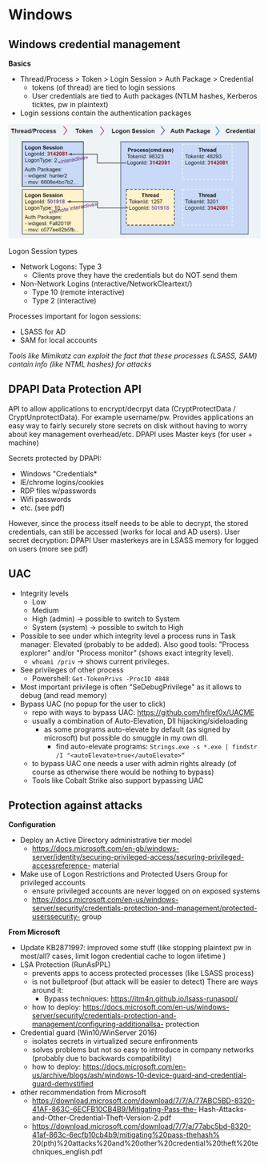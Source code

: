 # Windows

## Windows credential management

**Basics**
- Thread/Process > Token > Login Session > Auth Package > Credential
    - tokens (of thread) are tied to login sessions
    - User credentials are tied to Auth packages (NTLM hashes, Kerberos ticktes, pw in plaintext)
- Login sessions contain the authentication packages


![Windows Credential Mgm](pics/WindowsCredMgm.png)

Logon Session types
- Network Logons: Type 3
    - Clients prove they have the credentials but do NOT send them
- Non-Network Logins (nteractive/NetworkCleartext/)
    - Type 10 (remote interactive)
    - Type 2 (interactive)

Processes important for logon sessions:
- LSASS  for AD
- SAM for local accounts

*Tools like Mimikatz can exploit the fact that these processes (LSASS, SAM) contain info (like NTML hashes) for attacks*

## DPAPI Data Protection API
API to allow applications to encrypt/decrpyt data (CryptProtectData / CryptUnprotectData). For example username/pw.
Provides applications an easy way to fairly securely store secrets on disk without having to worry about key management overhead/etc. 
DPAPI uses Master keys (for user + machine)

Secrets protected by DPAPI:
- Windows "Credentials*
- IE/chrome logins/cookies
- RDP files w/passwords
- Wifi passwords
- etc. (see pdf)

However, since the process itself needs to be able to decrypt, the stored credentials, can still be accessed (works for local and AD users).
User secret decryption: DPAPI User masterkeys are in LSASS memory for logged on users (more see pdf)




## UAC
- Integrity levels
    - Low
    - Medium
    - High  (admin) -> possible to switch to System
    - System (system) -> possible to switch to High
- Possible to see under which integrity level a process runs in Task manager: Elevated (probably to be added). Also good tools: "Process explorer" and/or "Process monitor" (shows exact integrity level). 
    - `whoami /priv` -> shows current privileges. 
- See privileges of other process
    - Powershell: `Get-TokenPrivs -ProcID 4848`
- Most important privilege is often "SeDebugPrivilege" as it allows to debug (and read memory)
- Bypass UAC (no popup for the user to click)
    - repo with ways to bypass UAC: https://github.com/hfiref0x/UACME
    - usually a combination of Auto-Elevation, Dll hijacking/sideloading
        - as some programs auto-elevate by default (as signed by microsoft) but possible do smuggle in my own dll. 
            - find auto-elevate programs: `Strings.exe -s *.exe | findstr /I "<autoElevate>true</autoElevate>“`
    - to bypass UAC one needs a user with admin rights already (of course as otherwise there would be nothing to bypass)
    - Tools like Cobalt Strike also support bypassing UAC


## Protection against attacks 

**Configuration**
- Deploy an Active Directory administrative tier model
    - https://docs.microsoft.com/en-gb/windows-server/identity/securing-privileged-access/securing-privileged-accessreference-
material
- Make use of Logon Restrictions and Protected Users Group for privileged accounts
    - ensure privileged accounts are never logged on on exposed systems
    - https://docs.microsoft.com/en-us/windows-server/security/credentials-protection-and-management/protected-userssecurity-
group

**From Microsoft**
- Update KB2871997: improved some stuff (like stopping plaintext pw in most/all? cases, limit logon credential cache to logon lifetime )
- LSA Protection (RunAsPPL)
    - prevents apps to access protected processes (like LSASS process)
    - is not bulletproof (but attack will be easier to detect) There are ways around it:
        - Bypass techniques: https://itm4n.github.io/lsass-runasppl/
    - how to deploy: https://docs.microsoft.com/en-us/windows-server/security/credentials-protection-and-management/configuring-additionallsa-
protection
- Credential guard (Win10/WinServer 2016)
    - isolates secrets in virtualized secure enfironments
    - solves problems but not so easy to introduce in company networks (probably due to backwards compatibility)
    - how to deploy: https://docs.microsoft.com/en-us/archive/blogs/ash/windows-10-device-guard-and-credential-guard-demystified
- other recommendation from Microsoft
    - https://download.microsoft.com/download/7/7/A/77ABC5BD-8320-41AF-863C-6ECFB10CB4B9/Mitigating-Pass-the-
Hash-Attacks-and-Other-Credential-Theft-Version-2.pdf
    - https://download.microsoft.com/download/7/7/a/77abc5bd-8320-41af-863c-6ecfb10cb4b9/mitigating%20pass-thehash%
20(pth)%20attacks%20and%20other%20credential%20theft%20techniques_english.pdf